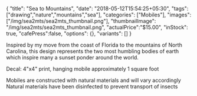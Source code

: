 {
  "title": "Sea to Mountains",
  "date": "2018-05-12T15:54:25+05:30",
  "tags": ["drawing","nature","mountains","sea"],
  "categories": ["Mobiles"],
  "images": ["/img/sea2mts/sea2mts_thumbnail.png"],
  "thumbnailImage": "/img/sea2mts/sea2mts_thumbnail.png",
  "actualPrice":"$15.00",
  "inStock": true,
  "cafePress":false,
  "options": {},
  "variants": []
}

Inspired by my move from the coast of Florida to the mountains of North Carolina, this design represents the two most humbling bodies of earth which inspire many a sunset ponder around the world.

Decal: 4"x4" print, hanging mobile approximately 1 square foot

Mobiles are constructed with natural materials and will vary accordingly
Natural materials have been disinfected to prevent transport of insects
